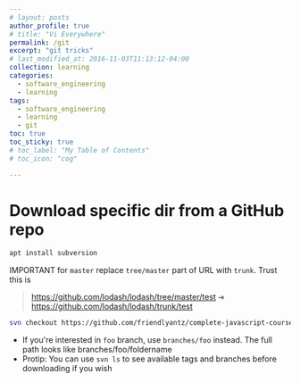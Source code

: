 ```yaml
---
# layout: posts
author_profile: true
# title: "Vi Everywhere"
permalink: /git
excerpt: "git tricks"
# last_modified_at: 2016-11-03T11:13:12-04:00
collection: learning
categories:
  - software_engineering
  - learning
tags:
  - software_engineering
  - learning
  - git
toc: true
toc_sticky: true
# toc_label: "My Table of Contents"
# toc_icon: "cog"

---
```


# Download specific dir from a GitHub repo

```sh
apt install subversion
```

IMPORTANT for `master` replace `tree/master` part of URL with `trunk`. Trust this is 

> https://github.com/lodash/lodash/tree/master/test ➜
> https://github.com/lodash/lodash/trunk/test

```sh
svn checkout https://github.com/friendlyantz/complete-javascript-course/trunk/07-Pig-Game/
```

- If you're interested in `foo` branch, use `branches/foo` instead. The full path looks like branches/foo/foldername
- Protip: You can use `svn ls` to see available tags and branches before downloading if you wish

